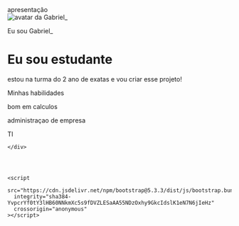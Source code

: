 <!DOCTYPE html>
<html lang="pt-br">
<head>
    <meta charset="UTF-8">
    <meta name="viewport" content="width=device-width, initial-scale=1.0">
    <link rel="stylesheet" href="style.css">
    <title>Meu portfólio</title>
</head>
<body>
    <div>apresentação</div>
    <img src="img/avatar-perfil.png" alt="avatar da Gabriel_" srcset="">
    <p>Eu sou Gabriel_</p>
    <h1>Eu sou estudante</h1>
    <p>estou na turma do 2 ano de exatas e vou criar esse projeto! </p>
    <p>Minhas habilidades</p>
    <div>
            <p>bom em calculos</p>
            <p>administraçao de empresa</p>
            <p>TI</p>
            
    </div>
</body>
</html>
<head>
    <meta charset="UTF-8" />
    <meta name="viewport" content="width=device-width, initial-scale=1.0" />
    <link href="https://cdn.jsdelivr.net/npm/bootstrap@5.3.3/dist/css/bootstrap.min.css" rel="stylesheet" integrity="sha384-QWTKZyjpPEjISv5WaRU9OFeRpok6YctnYmDr5pNlyT2bRjXh0JMhjY6hW+ALEwIH"  crossorigin="anonymous"  />
    <link rel="stylesheet" href="style.css" />
    <title>Meu portfólio</title>
  </head>
  <body>
    <header class="container">
      <!-- código omitido -->
    </header>
  
  
    <script
      src="https://cdn.jsdelivr.net/npm/bootstrap@5.3.3/dist/js/bootstrap.bundle.min.js"
      integrity="sha384-YvpcrYf0tY3lHB60NNkmXc5s9fDVZLESaAA55NDzOxhy9GkcIdslK1eN7N6jIeHz"
      crossorigin="anonymous"
    ></script>
  </body>
  
